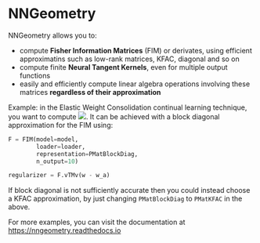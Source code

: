 # NNGeometry

NNGeometry allows you to:
 - compute **Fisher Information Matrices** (FIM) or derivates, using efficient approximatins such as low-rank matrices, KFAC, diagonal and so on
 - compute finite **Neural Tangent Kernels**, even for multiple output functions
 - easily and efficiently compute linear algebra operations involving these matrices **regardless of their approximation**

Example: in the Elastic Weight Consolidation continual learning technique, you want to compute <img src="https://render.githubusercontent.com/render/math?math=\left(\mathbf{w}-\mathbf{w}_{A}\right)^{\top}F\left(\mathbf{w}-\mathbf{w}_{A}\right)">. It can be achieved with a block diagonal approximation for the FIM using: 
```python
F = FIM(model=model,
        loader=loader,
        representation=PMatBlockDiag,
        n_output=10)

regularizer = F.vTMv(w - w_a)
```
If block diagonal is not sufficiently accurate then you could instead choose a KFAC approximation, by just changing `PMatBlockDiag` to `PMatKFAC` in the above.

For more examples, you can visit the documentation at https://nngeometry.readthedocs.io
